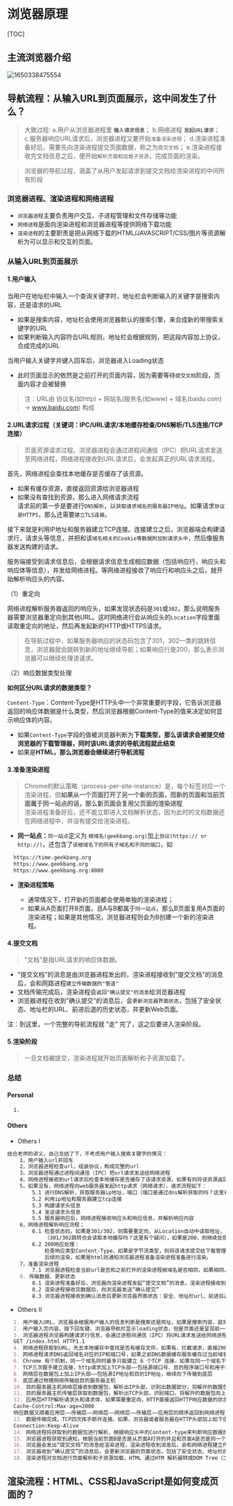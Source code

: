 # 浏览器原理

[TOC]

## 主流浏览器介绍

![1650338475554](C:\Users\鄂继业\AppData\Roaming\Typora\typora-user-images\1650338475554.png)

## 导航流程：从输入URL到页面展示，这中间发生了什么？

> 大致过程:
  a.用户从浏览器进程里 **`输入请求信息`**；
  b.网络进程 **`发起URL请求`**；
  c.服务器响应URL请求后，浏览器进程又要开始`准备渲染进程`；
  d.渲染进程准备好后，需要先向渲染进程提交页面数据，称之为`提交文档`；
  e.渲染进程接收完文档信息之后，便开始`解析页面和加载子资源`，完成页面的渲染。

> 浏览器的导航过程，涵盖了从用户发起请求到提交文档给渲染进程的中间所有阶段

### 浏览器进程、渲染进程和网络进程

+ `浏览器进程`主要负责用户交互、子进程管理和文件存储等功能
+ `网络进程`是面向渲染进程和浏览器进程等提供网络下载功能
+ `渲染进程`的主要职责是把从网络下载的HTML/JAVASCRIPT/CSS/图片等资源解析为可以显示和交互的页面。

### 从输入URL到页面展示

#### 1.用户输入  

当用户在地址栏中输入一个查询关键字时，地址栏会判断输入的关键字是搜索内容，还是请求的URL

+ 如果是搜索内容，地址栏会使用浏览器默认的搜索引擎，来合成新的带搜索关键字的URL
+ 如果判断输入内容符合URL规则，地址栏会根据规则，把这段内容加上协议，合成完成的URL  

当用户输入关键字并键入回车后，浏览器进入Loading状态

+ 此时页面显示的依然是之前打开的页面内容，因为需要等待`提交文档`阶段，页面内容才会被替换

> 注：URL由 协议名(如http) + 网站名(服务名(如www) + 域名(baidu.com) -> www.baidu.com) 构成

#### 2.URL请求过程（关键词：IPC/URL请求/本地缓存检查/DNS解析/TLS连接/TCP连接）

> 页面资源请求过程。浏览器进程会通过进程间通信（IPC）把URL请求发送至网络进程，网络进程接收到URL请求后，会发起真正的URL请求流程。

首先，网络进程会查找本地缓存是否缓存了该资源。

+ 如果有缓存资源，直接返回资源给浏览器进程
+ 如果没有查找到资源，那么进入网络请求流程  
  请求前的第一步是要进行`DNS解析`，以`获取请求域名的服务器IP地址`。如果请求`协议是HTTPS`，那么还需要`建立TLS连接`。

接下来就是利用IP地址和服务器建立TCP连接。连接建立之后，浏览器端会构建请求行，请求头等信息，并把和该`域名相关的Cookie等数据附加到请求头中`，然后像服务器发送构建的请求。

服务端接受到请求信息后，会根据请求信息生成相应数据（包括响应行，响应头和响应体等信息），并发给网络进程。等网络进程接收了响应行和响应头之后，就开始解析响应头的内容。

（1）重定向

  网络进程解析服务器返回的响应头，如果发现状态码是`301`或`302`，那么说明服务器需要浏览器重定向到其他URL。这时网络进行会从响应头的`Location`字段里面读取重定向的地址，然后再发起新的HTTP或HTTPS请求。
  > 在导航过程中，如果服务器响应的状态码包含了301，302一类的跳转信息，浏览器就会跳转到新的地址继续导航；如果响应行是200，那么表示浏览器可以继续处理该请求。

（2）响应数据类型处理

  **如何区分URL请求的数据类型？**

  `Content-Type`：Content-Type是HTTP头中一个非常重要的字段，它告诉浏览器返回的响应体数据是什么类型，然后浏览器根据Content-Type的值来决定如何显示响应体的内容。

+ 如果`Content-Type`字段的值被浏览器判断为**下载类型，那么该请求会被提交给浏览器的下载管理器，同时该URL请求的导航流程就此结束**
+ 如果是**HTML，那么浏览器会继续进行导航流程**

#### 3.准备渲染进程

> Chrome的默认策略（process-per-site-instance）是，每个标签对应一个渲染进程。但**如果从一个页面打开了另一个新的页面，而新的页面和当前页面属于同一站点的话，那么新页面会复用父页面的渲染进程**  
> 渲染进程准备好后，还不能立即进入文档解析状态，因为此时的文档数据还在网络进程中，并没有提交给渲染进程。

+ **同一站点：**`同一站点`定义为 `根域名(geekbang.org)`加上`协议(https:// or http://)`，还包含了`该根域名下的所有子域名和不同的端口`，如

```markdown
  https://time.geekbang.org
  https://www.geekbang.org
  https://www.geekbang.org:8080
```

+ **渲染进程策略**

  + 通常情况下，打开新的页面都会使用单独的渲染进程；
  + 如果从A页面打开B页面，且A与B都属于`同一站点`，那么B页面复用A页面的渲染进程；如果是其他情况，浏览器进程则会为B创建一个新的渲染进程。

#### 4.提交文档

> "文档"是指URL请求的响应体数据。

+ "提交文档"的消息是由浏览器进程发出的，渲染进程接收到"提交文档"的消息后，会和网路进程`建立传输数据的"管道"`
+ 文档传输完成后，渲染进程会`返回"确认提交"的消息`给浏览器进程
+ 浏览器进程在收到"确认提交"的消息后，会`更新浏览器界面状态`，包括了安全状态、地址栏的URL、前进后退的历史状态，并更新Web页面。

注：到这里，一个完整的导航流程就 "走" 完了，这之后要进入渲染阶段。

#### 5.渲染阶段

> 一旦文档被提交，渲染进程就开始页面解析和子资源加载了。

### 总结

#### Personal

```markdown
  1.
```

#### Others

+ Others I

```markdown
结合老师的讲义，自己总结了下，不考虑用户输入搜索关键字的情况：
    1，用户输入url并回车
    2，浏览器进程检查url，组装协议，构成完整的url
    3，浏览器进程通过进程间通信（IPC）把url请求发送给网络进程
    4，网络进程接收到url请求后检查本地缓存是否缓存了该请求资源，如果有则将该资源返回给浏览器进程
    5，如果没有，网络进程向web服务器发起http请求（网络请求），请求流程如下：
        5.1 进行DNS解析，获取服务器ip地址，端口（端口是通过dns解析获取的吗？这里有个疑问）
        5.2 利用ip地址和服务器建立tcp连接
        5.3 构建请求头信息
        5.4 发送请求头信息
        5.5 服务器响应后，网络进程接收响应头和响应信息，并解析响应内容
    6，网络进程解析响应流程；
        6.1 检查状态码，如果是301/302，则需要重定向，从Location自动中读取地址，重新进行第4步
            （301/302跳转也会读取本地缓存吗？这里有个疑问），如果是200，则继续处理请求。
        6.2 200响应处理：
            检查响应类型Content-Type，如果是字节流类型，则将该请求提交给下载管理器，该导航流程结束，不再进行
            后续的渲染，如果是html则通知浏览器进程准备渲染进程准备进行渲染。
    7，准备渲染进程
        7.1 浏览器进程检查当前url是否和之前打开的渲染进程根域名是否相同，如果相同，则复用原来的进程，如果不同，则开启新的渲染进程
    8. 传输数据、更新状态
        8.1 渲染进程准备好后，浏览器向渲染进程发起“提交文档”的消息，渲染进程接收到消息和网络进程建立传输数据的“管道”
        8.2 渲染进程接收完数据后，向浏览器发送“确认提交”
        8.3 浏览器进程接收到确认消息后更新浏览器界面状态：安全、地址栏url、前进后退的历史状态、更新web页面。
```

+ Others II

```markdown
  1. 用户输入URL，浏览器会根据用户输入的信息判断是搜索还是网址，如果是搜索内容，就将搜索内容+默认搜索引擎合成新的URL；如果用户输入的内容符合URL规则，浏览器就会根据URL协议，在这段内容上加上协议合成合法的URL
  2. 用户输入完内容，按下回车键，浏览器导航栏显示loading状态，但是页面还是呈现前一个页面，这是因为新页面的响应数据还没有获得
  3. 浏览器进程浏览器构建请求行信息，会通过进程间通信（IPC）将URL请求发送给网络进程
  GET /index.html HTTP1.1
  4. 网络进程获取到URL，先去本地缓存中查找是否有缓存文件，如果有，拦截请求，直接200返回；否则，进入网络请求过程
  5. 网络进程请求DNS返回域名对应的IP和端口号，如果之前DNS数据缓存服务缓存过当前域名信息，就会直接返回缓存信息；否则，发起请求获取根据域名解析出来的IP和端口号，如果没有端口号，http默认80，https默认443。如果是https请求，还需要建立TLS连接。
  6. Chrome 有个机制，同一个域名同时最多只能建立 6 个TCP 连接，如果在同一个域名下同时有 10 个请求发生，那么其中 4 个请求会进入排队等待状态，直至进行中的请求完成。如果当前请求数量少于6个，会直接建立TCP连接。
  7. TCP三次握手建立连接，http请求加上TCP头部——包括源端口号、目的程序端口号和用于校验数据完整性的序号，向下传输
  8. 网络层在数据包上加上IP头部——包括源IP地址和目的IP地址，继续向下传输到底层
  9. 底层通过物理网络传输给目的服务器主机
  10. 目的服务器主机网络层接收到数据包，解析出IP头部，识别出数据部分，将解开的数据包向上传输到传输层
  11. 目的服务器主机传输层获取到数据包，解析出TCP头部，识别端口，将解开的数据包向上传输到应用层
  12. 应用层HTTP解析请求头和请求体，如果需要重定向，HTTP直接返回HTTP响应数据的状态code301或者302，同时在请求头的Location字段中附上重定向地址，浏览器会根据code和Location进行重定向操作；如果不是重定向，首先服务器会根据 请求头中的If-None-Match 的值来判断请求的资源是否被更新，如果没有更新，就返回304状态码，相当于告诉浏览器之前的缓存还可以使用，就不返回新数据了；否则，返回新数据，200的状态码，并且如果想要浏览器缓存数据的话，就在相应头中加入字段：
  Cache-Control:Max-age=2000
  响应数据又顺着应用层——传输层——网络层——网络层——传输层——应用层的顺序返回到网络进程
  13. 数据传输完成，TCP四次挥手断开连接。如果，浏览器或者服务器在HTTP头部加上如下信息，TCP就一直保持连接。保持TCP连接可以省下下次需要建立连接的时间，提示资源加载速度
  Connection:Keep-Alive
  14. 网络进程将获取到的数据包进行解析，根据响应头中的Content-type来判断响应数据的类型，如果是字节流类型，就将该请求交给下载管理器，该导航流程结束，不再进行；如果是text/html类型，就通知浏览器进程获取到文档准备渲染
  15. 浏览器进程获取到通知，根据当前页面B是否是从页面A打开的并且和页面A是否是同一个站点（根域名和协议一样就被认为是同一个站点），如果满足上述条件，就复用之前网页的进程，否则，新创建一个单独的渲染进程
  16. 浏览器会发出“提交文档”的消息给渲染进程，渲染进程收到消息后，会和网络进程建立传输数据的“管道”，文档数据传输完成后，渲染进程会返回“确认提交”的消息给浏览器进程
  17. 浏览器收到“确认提交”的消息后，会更新浏览器的页面状态，包括了安全状态、地址栏的 URL、前进后退的历史状态，并更新web页面，此时的web页面是空白页
  18. 渲染进程对文档进行页面解析和子资源加载，HTML 通过HTM 解析器转成DOM Tree（二叉树类似结构的东西），CSS按照CSS 规则和CSS解释器转成CSSOM TREE，两个tree结合，形成render tree（不包含HTML的具体元素和元素要画的具体位置），通过Layout可以计算出每个元素具体的宽高颜色位置，结合起来，开始绘制，最后显示在屏幕中新页面显示出来
```

## 渲染流程：HTML、CSS和JavaScript是如何变成页面的？
